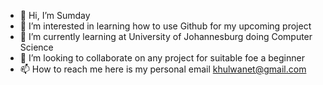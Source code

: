 - 👋 Hi, I’m Sumday
- 👀 I’m interested in learning how to use Github for my upcoming project
- 🌱 I’m currently learning at University of Johannesburg doing Computer Science
- 💞️ I’m looking to collaborate on any project for suitable foe a beginner
- 📫 How to reach me here is my personal email khulwanet@gmail.com

<!---
Course 
--->
